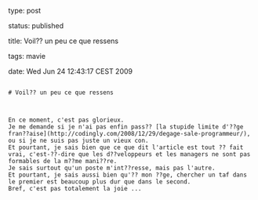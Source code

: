 type: post
status: published
title: Voil?? un peu ce que ressens 
tags: mavie
date: Wed Jun 24 12:43:17 CEST 2009
~~~~~~
# Voil?? un peu ce que ressens 

En ce moment, c'est pas glorieux.  
Je me demande si je n'ai pas enfin pass?? [la stupide limite d'??ge fran??aise](http://codingly.com/2008/12/29/degage-sale-programmeur/), ou si je ne suis pas juste un vieux con.  
Et pourtant, je sais bien que ce que dit l'article est tout ?? fait vrai, c'est-??-dire que les d??veloppeurs et les managers ne sont pas formables de la m??me mani??re.  
Je sais surtout qu'un poste m'int??resse, mais pas l'autre.  
Et pourtant, je sais aussi bien qu'?? mon ??ge, chercher un taf dans le premier est beaucoup plus dur que dans le second.  
Bref, c'est pas totalement la joie ...